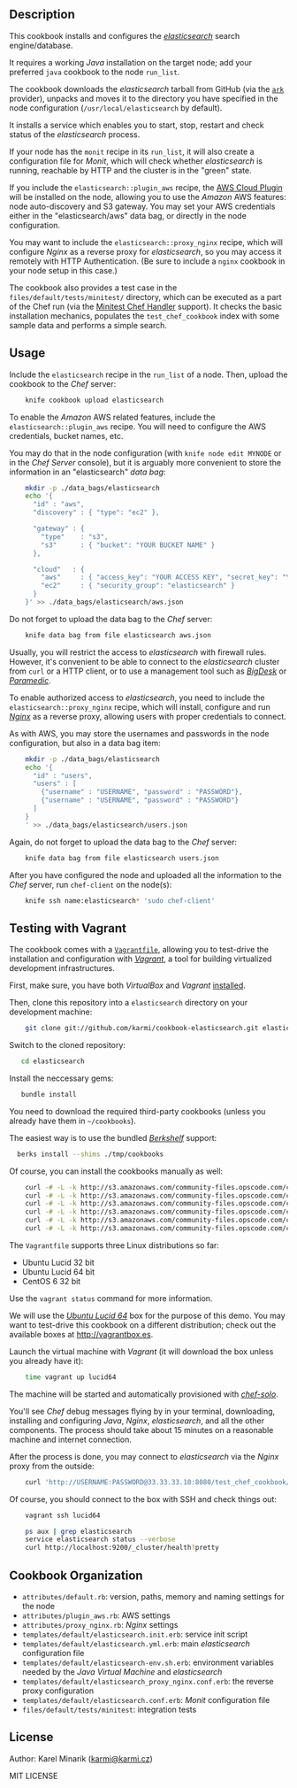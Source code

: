Description
-----------

This cookbook installs and configures the [_elasticsearch_](http://www.elasticsearch.org) search engine/database.

It requires a working _Java_ installation on the target node; add your preferred `java` cookbook to the node `run_list`.

The cookbook downloads the _elasticsearch_ tarball from GitHub (via the [`ark`](http://github.com/bryanwb/chef-ark) provider),
unpacks and moves it to the directory you have specified in the node configuration (`/usr/local/elasticsearch` by default).

It installs a service which enables you to start, stop, restart and check status of the _elasticsearch_ process.

If your node has the `monit` recipe in its `run_list`, it will also create a configuration file for _Monit_,
which will check whether _elasticsearch_ is running, reachable by HTTP and the cluster is in the "green" state.

If you include the `elasticsearch::plugin_aws` recipe, the
[AWS Cloud Plugin](http://github.com/elasticsearch/elasticsearch-cloud-aws) will be installed on the node,
allowing you to use the _Amazon_ AWS features: node auto-discovery and S3 gateway.
You may set your AWS credentials either in the "elasticsearch/aws" data bag,
or directly in the node configuration.

You may want to include the `elasticsearch::proxy_nginx` recipe, which will configure _Nginx_ as
a reverse proxy for _elasticsearch_, so you may access it remotely with HTTP Authentication.
(Be sure to include a `nginx` cookbook in your node setup in this case.)

The cookbook also provides a test case in the `files/default/tests/minitest/` directory,
which can be executed as a part of the Chef run
(via the [Minitest Chef Handler](https://github.com/calavera/minitest-chef-handler) support).
It checks the basic installation mechanics, populates the `test_chef_cookbook` index
with some sample data and performs a simple search.


Usage
-----

Include the `elasticsearch` recipe in the `run_list` of a node. Then, upload the cookbook to the _Chef_ server:

~~~~~~~~~~~~~~~~~~~~~~~~~~~~~~~~~~~~~~~~~~~~~~~~~~~~~~~~~~~~~~~~~~~~~~~~~~~bash
    knife cookbook upload elasticsearch
~~~~~~~~~~~~~~~~~~~~~~~~~~~~~~~~~~~~~~~~~~~~~~~~~~~~~~~~~~~~~~~~~~~~~~~~~~~~~~~

To enable the _Amazon_ AWS related features, include the `elasticsearch::plugin_aws` recipe.
You will need to configure the AWS credentials, bucket names, etc.

You may do that in the node configuration (with `knife node edit MYNODE` or in the _Chef Server_ console),
but it is arguably more convenient to store the information in an "elasticsearch" _data bag_:

~~~~~~~~~~~~~~~~~~~~~~~~~~~~~~~~~~~~~~~~~~~~~~~~~~~~~~~~~~~~~~~~~~~~~~~~~~~bash
    mkdir -p ./data_bags/elasticsearch
    echo '{ 
      "id" : "aws",
      "discovery" : { "type": "ec2" },

      "gateway" : {
        "type"    : "s3",
        "s3"      : { "bucket": "YOUR BUCKET NAME" }
      },

      "cloud"   : {
        "aws"     : { "access_key": "YOUR ACCESS KEY", "secret_key": "YOUR SECRET ACCESS KEY" },
        "ec2"     : { "security_group": "elasticsearch" }
      }
    }' >> ./data_bags/elasticsearch/aws.json
~~~~~~~~~~~~~~~~~~~~~~~~~~~~~~~~~~~~~~~~~~~~~~~~~~~~~~~~~~~~~~~~~~~~~~~~~~~~~~~

Do not forget to upload the data bag to the _Chef_ server:

~~~~~~~~~~~~~~~~~~~~~~~~~~~~~~~~~~~~~~~~~~~~~~~~~~~~~~~~~~~~~~~~~~~~~~~~~~~bash
    knife data bag from file elasticsearch aws.json
~~~~~~~~~~~~~~~~~~~~~~~~~~~~~~~~~~~~~~~~~~~~~~~~~~~~~~~~~~~~~~~~~~~~~~~~~~~~~~~

Usually, you will restrict the access to _elasticsearch_ with firewall rules. However, it's convenient
to be able to connect to the _elasticsearch_ cluster from `curl` or a HTTP client, or to use a management tool such as
[_BigDesk_](http://github.com/lukas-vlcek/bigdesk) or [_Paramedic_](http://github.com/karmi/elasticsearch-paramedic).

To enable authorized access to _elasticsearch_, you need to include the `elasticsearch::proxy_nginx` recipe,
which will install, configure and run [_Nginx_](http://nginx.org) as a reverse proxy, allowing users with proper
credentials to connect.

As with AWS, you may store the usernames and passwords in the node configuration, but also in a data bag item:

~~~~~~~~~~~~~~~~~~~~~~~~~~~~~~~~~~~~~~~~~~~~~~~~~~~~~~~~~~~~~~~~~~~~~~~~~~~bash
    mkdir -p ./data_bags/elasticsearch
    echo '{
      "id" : "users",
      "users" : [
        {"username" : "USERNAME", "password" : "PASSWORD"},
        {"username" : "USERNAME", "password" : "PASSWORD"}
      ]
    }
    ' >> ./data_bags/elasticsearch/users.json
~~~~~~~~~~~~~~~~~~~~~~~~~~~~~~~~~~~~~~~~~~~~~~~~~~~~~~~~~~~~~~~~~~~~~~~~~~~~~~~

Again, do not forget to upload the data bag to the _Chef_ server:

~~~~~~~~~~~~~~~~~~~~~~~~~~~~~~~~~~~~~~~~~~~~~~~~~~~~~~~~~~~~~~~~~~~~~~~~~~~bash
    knife data bag from file elasticsearch users.json
~~~~~~~~~~~~~~~~~~~~~~~~~~~~~~~~~~~~~~~~~~~~~~~~~~~~~~~~~~~~~~~~~~~~~~~~~~~~~~~

After you have configured the node and uploaded all the information to the _Chef_ server, run `chef-client` on the node(s):

~~~~~~~~~~~~~~~~~~~~~~~~~~~~~~~~~~~~~~~~~~~~~~~~~~~~~~~~~~~~~~~~~~~~~~~~~~~bash
    knife ssh name:elasticsearch* 'sudo chef-client'
~~~~~~~~~~~~~~~~~~~~~~~~~~~~~~~~~~~~~~~~~~~~~~~~~~~~~~~~~~~~~~~~~~~~~~~~~~~~~~~


Testing with Vagrant
--------------------

The cookbook comes with a [`Vagrantfile`](https://github.com/karmi/cookbook-elasticsearch/blob/master/Vagrantfile),
allowing you to test-drive the installation and configuration with [_Vagrant_](http://vagrantup.com/),
a tool for building virtualized development infrastructures.

First, make sure, you have both _VirtualBox_ and _Vagrant_
[installed](http://vagrantup.com/docs/getting-started/index.html).

Then, clone this repository into a `elasticsearch` directory on your development machine:

~~~~~~~~~~~~~~~~~~~~~~~~~~~~~~~~~~~~~~~~~~~~~~~~~~~~~~~~~~~~~~~~~~~~~~~~~~~bash
    git clone git://github.com/karmi/cookbook-elasticsearch.git elasticsearch
~~~~~~~~~~~~~~~~~~~~~~~~~~~~~~~~~~~~~~~~~~~~~~~~~~~~~~~~~~~~~~~~~~~~~~~~~~~~~~~

Switch to the cloned repository:

~~~~~~~~~~~~~~~~~~~~~~~~~~~~~~~~~~~~~~~~~~~~~~~~~~~~~~~~~~~~~~~~~~~~~~~~~~~bash
   cd elasticsearch
~~~~~~~~~~~~~~~~~~~~~~~~~~~~~~~~~~~~~~~~~~~~~~~~~~~~~~~~~~~~~~~~~~~~~~~~~~~~~~~

Install the neccessary gems:

~~~~~~~~~~~~~~~~~~~~~~~~~~~~~~~~~~~~~~~~~~~~~~~~~~~~~~~~~~~~~~~~~~~~~~~~~~~bash
   bundle install
~~~~~~~~~~~~~~~~~~~~~~~~~~~~~~~~~~~~~~~~~~~~~~~~~~~~~~~~~~~~~~~~~~~~~~~~~~~~~~~

You need to download the required third-party cookbooks (unless you already have them in `~/cookbooks`).

The easiest way is to use the bundled [_Berkshelf_](http://berkshelf.com) support:

~~~~~~~~~~~~~~~~~~~~~~~~~~~~~~~~~~~~~~~~~~~~~~~~~~~~~~~~~~~~~~~~~~~~~~~~~~~bash
  berks install --shims ./tmp/cookbooks
~~~~~~~~~~~~~~~~~~~~~~~~~~~~~~~~~~~~~~~~~~~~~~~~~~~~~~~~~~~~~~~~~~~~~~~~~~~~~~~

Of course, you can install the cookbooks manually as well:

~~~~~~~~~~~~~~~~~~~~~~~~~~~~~~~~~~~~~~~~~~~~~~~~~~~~~~~~~~~~~~~~~~~~~~~~~~~bash
    curl -# -L -k http://s3.amazonaws.com/community-files.opscode.com/cookbook_versions/tarballs/1184/original/apt.tgz   | tar xz -C tmp/cookbooks
    curl -# -L -k http://s3.amazonaws.com/community-files.opscode.com/cookbook_versions/tarballs/1421/original/java.tgz  | tar xz -C tmp/cookbooks
    curl -# -L -k http://s3.amazonaws.com/community-files.opscode.com/cookbook_versions/tarballs/1098/original/vim.tgz   | tar xz -C tmp/cookbooks
    curl -# -L -k http://s3.amazonaws.com/community-files.opscode.com/cookbook_versions/tarballs/1413/original/nginx.tgz | tar xz -C tmp/cookbooks
    curl -# -L -k http://s3.amazonaws.com/community-files.opscode.com/cookbook_versions/tarballs/915/original/monit.tgz  | tar xz -C tmp/cookbooks
    curl -# -L -k http://s3.amazonaws.com/community-files.opscode.com/cookbook_versions/tarballs/1631/original/ark.tgz   | tar xz -C tmp/cookbooks
~~~~~~~~~~~~~~~~~~~~~~~~~~~~~~~~~~~~~~~~~~~~~~~~~~~~~~~~~~~~~~~~~~~~~~~~~~~~~~~

The `Vagrantfile` supports three Linux distributions so far:

* Ubuntu Lucid 32 bit
* Ubuntu Lucid 64 bit
* CentOS 6 32 bit

Use the `vagrant status` command for more information.

We will use the [_Ubuntu Lucid 64_](http://vagrantup.com/v1/docs/boxes.html) box for the purpose of this demo.
You may want to test-drive this cookbook on a different distribution; check out the available boxes at <http://vagrantbox.es>.

Launch the virtual machine with _Vagrant_ (it will download the box unless you already have it):

~~~~~~~~~~~~~~~~~~~~~~~~~~~~~~~~~~~~~~~~~~~~~~~~~~~~~~~~~~~~~~~~~~~~~~~~~~~bash
    time vagrant up lucid64
~~~~~~~~~~~~~~~~~~~~~~~~~~~~~~~~~~~~~~~~~~~~~~~~~~~~~~~~~~~~~~~~~~~~~~~~~~~~~~~

The machine will be started and automatically provisioned with 
[_chef-solo_](http://vagrantup.com/v1/docs/provisioners/chef_solo.html).

You'll see _Chef_ debug messages flying by in your terminal, downloading, installing and configuring _Java_, _Nginx_,
_elasticsearch_, and all the other components.
The process should take about 15 minutes on a reasonable machine and internet connection.

After the process is done, you may connect to _elasticsearch_ via the _Nginx_ proxy from the outside:

~~~~~~~~~~~~~~~~~~~~~~~~~~~~~~~~~~~~~~~~~~~~~~~~~~~~~~~~~~~~~~~~~~~~~~~~~~~bash
    curl 'http://USERNAME:PASSWORD@33.33.33.10:8080/test_chef_cookbook/_search?pretty&q=*'
~~~~~~~~~~~~~~~~~~~~~~~~~~~~~~~~~~~~~~~~~~~~~~~~~~~~~~~~~~~~~~~~~~~~~~~~~~~~~~~

Of course, you should connect to the box with SSH and check things out:

~~~~~~~~~~~~~~~~~~~~~~~~~~~~~~~~~~~~~~~~~~~~~~~~~~~~~~~~~~~~~~~~~~~~~~~~~~~bash
    vagrant ssh lucid64

    ps aux | grep elasticsearch
    service elasticsearch status --verbose
    curl http://localhost:9200/_cluster/health?pretty
~~~~~~~~~~~~~~~~~~~~~~~~~~~~~~~~~~~~~~~~~~~~~~~~~~~~~~~~~~~~~~~~~~~~~~~~~~~~~~~


Cookbook Organization
---------------------

* `attributes/default.rb`: version, paths, memory and naming settings for the node
* `attributes/plugin_aws.rb`: AWS settings
* `attributes/proxy_nginx.rb`: _Nginx_ settings
* `templates/default/elasticsearch.init.erb`: service init script
* `templates/default/elasticsearch.yml.erb`: main _elasticsearch_ configuration file
* `templates/default/elasticsearch-env.sh.erb`: environment variables needed by the _Java Virtual Machine_ and _elasticsearch_
* `templates/default/elasticsearch_proxy_nginx.conf.erb`: the reverse proxy configuration
* `templates/default/elasticsearch.conf.erb`: _Monit_ configuration file
* `files/default/tests/minitest`: integration tests

License
-------

Author: Karel Minarik (<karmi@karmi.cz>)

MIT LICENSE
